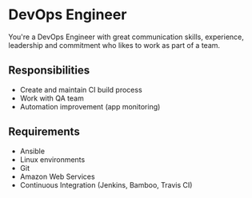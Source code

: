 # DevOps Engineer

You're a DevOps Engineer with great communication skills, experience, leadership and commitment who likes to work as
part of a team.

## Responsibilities

* Create and maintain CI build process
* Work with QA team
* Automation improvement (app monitoring)

## Requirements

* Ansible
* Linux environments
* Git
* Amazon Web Services
* Continuous Integration (Jenkins, Bamboo, Travis CI)
